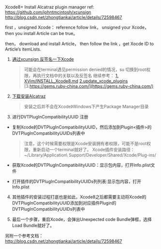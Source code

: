Xcode8+ Install Alcatraz plugin manager
	ref: https://github.com/johntmcintosh/xcunsign
   http://blog.csdn.net/zhongtiankai/article/details/72598467

first ，unsigned Xcode： reference follow link， unsigned your Xcode， then you install Article  can be true。

then， download and install Article， then follow the link ，get Xocde ID to Article’s itemLists.


1. [通过xcunsign 反签名一下Xcode](https://github.com/johntmcintosh/xcunsign)

    > 可能会在terminal遇见permission denied的情况，su 切换到root权限，再执行文档中的关联以及反签名
    > 继续参考：
     [1. XVim/INSTALL_Xcode8.md](https://github.com/XVimProject/XVim/blob/master/INSTALL_Xcode8.md)
     [2.update_xcode_plugins](https://github.com/inket/update_xcode_plugins)
     [3.https://gems.ruby-china.com/](https://gems.ruby-china.com/)
    
    

2. [下载安装Alcatraz](https://github.com/alcatraz/Alcatraz) 

    > 安装之后并不会在Xcode》Windows下产生Package Manager目录

3. 进行DVTPlugInCompatibilityUUID 注册
* 复制Xcode的DVTPlugInCompatibilityUUID，然后添加到Plugin<插件>的DVTPlugInCompatibilityUUIDs列表中
    > 注意，这个时候需要权限是Xcode安装拥有者权限，可能不是root权限，重新启动一个terminal就好了。
    > Xcode插件安装路径：~/Library/Application\ Support/Developer/Shared/Xcode/Plug-ins/

* 获取Xcode的DVTPlugInCompatibilityUUID：显示包内容，打开Info.plist文件
* 打开插件的DVTPlugInCompatibilityUUIDs列列表:显示包内容，打开Info.plist

4. 其他插件的安装过程打底也是如此，Xcode8之后都需要主动将Xcode的DVTPlugInCompatibilityUUID添加到对应插件Plugin的DVTPlugInCompatibilityUUIDs列表中

6. 最后一个步骤，重启Xcode，会弹出Unexpected code Bundle弹框，选择Load Bundle就好了。


另附一个参考文档：http://blog.csdn.net/zhongtiankai/article/details/72598467




